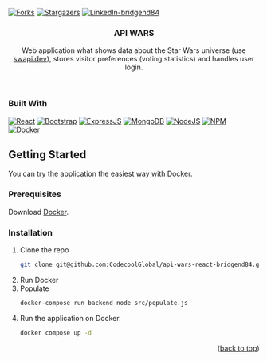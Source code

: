 <a name="readme-top"></a>
[![Forks][forks-shield]][forks-url]
[![Stargazers][stars-shield]][stars-url]
[![LinkedIn-bridgend84][linkedin-shield-bridgend84]][linkedin-url-bridgend84]
<h3 align="center">API WARS</h3>

<p align="center">
  Web application what shows data about the Star Wars universe (use <a href="https://swapi.dev/">swapi.dev</a>), stores visitor preferences (voting statistics) and handles user login.</p>
  <br />

### Built With

[![React][React.js]][React-url]
[![Bootstrap][Bootstrap-badge]][Bootstrap-url]
[![ExpressJS][ExpressJS-badge]][ExpressJS-url]
[![MongoDB][MongoDB-badge]][MongoDB-url]
[![NodeJS][NodeJS-badge]][NodeJS-url]
[![NPM][NPM-badge]][NPM-url]
[![Docker][Docker-badge]][Docker-url]

## Getting Started

You can try the application the easiest way with Docker.

### Prerequisites

Download <a href="https://www.docker.com/">Docker</a>.

### Installation

1. Clone the repo
   ```sh
   git clone git@github.com:CodecoolGlobal/api-wars-react-bridgend84.git
   ```
2. Run Docker
3. Populate
   ```sh
   docker-compose run backend node src/populate.js
   ```
3. Run the application on Docker.
   ```sh
   docker compose up -d
   ```

<p align="right">(<a href="#readme-top">back to top</a>)</p>

[forks-shield]: https://img.shields.io/github/forks/CodecoolGlobal/el-proyecte-grande-sprint-1-java-csakafeda.svg?style=for-the-badge
[forks-url]: https://github.com/CodecoolGlobal/el-proyecte-grande-sprint-1-java-csakafeda/network/members
[stars-shield]: https://img.shields.io/github/stars/CodecoolGlobal/el-proyecte-grande-sprint-1-java-csakafeda.svg?style=for-the-badge
[stars-url]: https://github.com/CodecoolGlobal/el-proyecte-grande-sprint-1-java-csakafeda/stargazers
[linkedin-shield-bridgend84]: https://img.shields.io/badge/-Tamás%20Hidvégi-black.svg?style=for-the-badge&logo=linkedin&colorB=555
[linkedin-url-bridgend84]: https://www.linkedin.com/in/tamashidvegi/
[product-screenshot]: images/screenshot.png
[React.js]: https://img.shields.io/badge/React-20232A?style=for-the-badge&logo=react
[React-url]: https://reactjs.org/
[Bootstrap-badge]: https://img.shields.io/badge/Bootstrap-20232A?style=for-the-badge&logo=bootstrap
[Bootstrap-url]: https://getbootstrap.com/
[MongoDB-badge]: https://img.shields.io/badge/MongoDB-20232A?style=for-the-badge&logo=mongodb
[MongoDB-url]: https://www.mongodb.com/
[NodeJS-badge]: https://img.shields.io/badge/NodeJS-20232A?style=for-the-badge&logo=node.js
[NodeJS-url]: https://nodejs.org/
[ExpressJS-badge]: https://img.shields.io/badge/ExpressJS-20232A?style=for-the-badge&logo=express
[ExpressJS-url]: https://expressjs.com/
[NPM-badge]: https://img.shields.io/badge/NPM-20232A?style=for-the-badge&logo=npm
[NPM-url]: https://www.npmjs.com/
[Docker-badge]: https://img.shields.io/badge/Docker-20232A?style=for-the-badge&logo=docker
[Docker-url]: https://www.docker.com/
